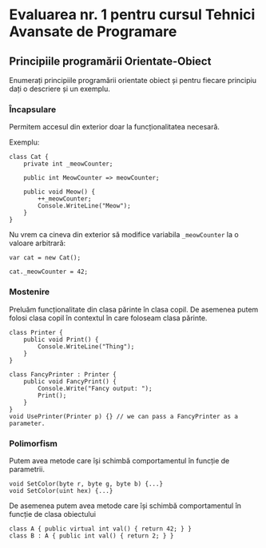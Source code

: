 # Evaluarea nr. 1 pentru cursul Tehnici Avansate de Programare #

## Principiile programării Orientate-Obiect ##
Enumerați principiile programării orientate obiect și pentru fiecare principiu dați o descriere și un exemplu.

### Încapsulare ####

Permitem accesul din exterior doar la funcționalitatea necesară.

Exemplu:
```
class Cat {
    private int _meowCounter;

    public int MeowCounter => meowCounter;
    
    public void Meow() {
        ++_meowCounter;
        Console.WriteLine("Meow");
    }
}

```

Nu vrem ca cineva din exterior să modifice variabila `_meowCounter` la o valoare arbitrară:
```
var cat = new Cat();

cat._meowCounter = 42;
```


### Mostenire ###
Preluăm funcționalitate din clasa părinte în clasa copil.
De asemenea putem folosi clasa copil în contextul în care foloseam clasa părinte.

```
class Printer {
    public void Print() {
        Console.WriteLine("Thing");
    }
}

class FancyPrinter : Printer {
    public void FancyPrint() {
        Console.Write("Fancy output: ");
        Print();
    }
}
void UsePrinter(Printer p) {} // we can pass a FancyPrinter as a parameter.
```

### Polimorfism ###
Putem avea metode care își schimbă comportamentul în funcție de parametrii.

```
void SetColor(byte r, byte g, byte b) {...}
void SetColor(uint hex) {...}
```

De asemenea putem avea metode care își schimbă comportamentul în funcție de clasa obiectului

```
class A { public virtual int val() { return 42; } } 
class B : A { public int val() { return 2; } } 
```

